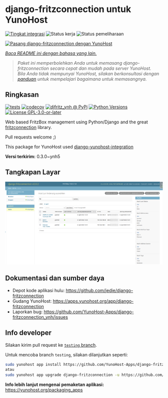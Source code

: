 <!--
N.B.: README ini dibuat secara otomatis oleh <https://github.com/YunoHost/apps/tree/master/tools/readme_generator>
Ini TIDAK boleh diedit dengan tangan.
-->

# django-fritzconnection untuk YunoHost

[![Tingkat integrasi](https://dash.yunohost.org/integration/django-fritzconnection.svg)](https://ci-apps.yunohost.org/ci/apps/django-fritzconnection/) ![Status kerja](https://ci-apps.yunohost.org/ci/badges/django-fritzconnection.status.svg) ![Status pemeliharaan](https://ci-apps.yunohost.org/ci/badges/django-fritzconnection.maintain.svg)

[![Pasang django-fritzconnection dengan YunoHost](https://install-app.yunohost.org/install-with-yunohost.svg)](https://install-app.yunohost.org/?app=django-fritzconnection)

*[Baca README ini dengan bahasa yang lain.](./ALL_README.md)*

> *Paket ini memperbolehkan Anda untuk memasang django-fritzconnection secara cepat dan mudah pada server YunoHost.*  
> *Bila Anda tidak mempunyai YunoHost, silakan berkonsultasi dengan [panduan](https://yunohost.org/install) untuk mempelajari bagaimana untuk memasangnya.*

## Ringkasan

[![tests](https://github.com/YunoHost-Apps/django-fritzconnection_ynh/actions/workflows/tests.yml/badge.svg?branch=main)](https://github.com/YunoHost-Apps/django-fritzconnection_ynh/actions/workflows/tests.yml)
[![codecov](https://codecov.io/github/jedie/djfritz_ynh/branch/main/graph/badge.svg)](https://app.codecov.io/github/jedie/djfritz_ynh)
[![djfritz_ynh @ PyPi](https://img.shields.io/pypi/v/djfritz_ynh?label=djfritz_ynh%20%40%20PyPi)](https://pypi.org/project/djfritz_ynh/)
[![Python Versions](https://img.shields.io/pypi/pyversions/djfritz_ynh)](https://github.com/YunoHost-Apps/django-fritzconnection_ynh/blob/main/pyproject.toml)
[![License GPL-3.0-or-later](https://img.shields.io/pypi/l/djfritz_ynh)](https://github.com/YunoHost-Apps/django-fritzconnection_ynh/blob/main/LICENSE)

Web based FritzBox management using Python/Django and the great [fritzconnection](https://github.com/kbr/fritzconnection) library.

Pull requests welcome ;)

This package for YunoHost used [django-yunohost-integration](https://github.com/YunoHost-Apps/django_yunohost_integration)


**Versi terkirim:** 0.3.0~ynh5

## Tangkapan Layar

![Tangkapan Layar pada django-fritzconnection](./doc/screenshots/screenshot.png)

## Dokumentasi dan sumber daya

- Depot kode aplikasi hulu: <https://github.com/jedie/django-fritzconnection>
- Gudang YunoHost: <https://apps.yunohost.org/app/django-fritzconnection>
- Laporkan bug: <https://github.com/YunoHost-Apps/django-fritzconnection_ynh/issues>

## Info developer

Silakan kirim pull request ke [`testing` branch](https://github.com/YunoHost-Apps/django-fritzconnection_ynh/tree/testing).

Untuk mencoba branch `testing`, silakan dilanjutkan seperti:

```bash
sudo yunohost app install https://github.com/YunoHost-Apps/django-fritzconnection_ynh/tree/testing --debug
atau
sudo yunohost app upgrade django-fritzconnection -u https://github.com/YunoHost-Apps/django-fritzconnection_ynh/tree/testing --debug
```

**Info lebih lanjut mengenai pemaketan aplikasi:** <https://yunohost.org/packaging_apps>

